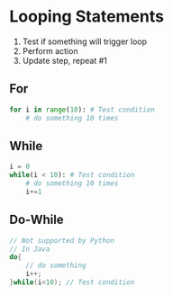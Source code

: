 # Looping Statements
1. Test if something will trigger loop
2. Perform action
3. Update step, repeat #1
## For
```py
for i in range(10): # Test condition
    # do something 10 times
```
## While
```py
i = 0
while(i < 10): # Test condition
    # do something 10 times
    i+=1
```

## Do-While
```java
// Not supported by Python
// In Java
do{
    // do something
    i++;
}while(i<10); // Test condition
```